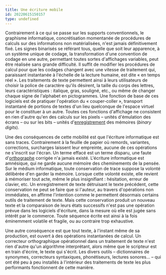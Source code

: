 ```yaml
---
title: Une écriture mobile
id: 20220615150157
type: undefined
---
```


Contrairement à ce qui se passe sur les supports conventionnels, le graphisme informatique, concrétisation momentanée de procédures de calculs sur des informations non matérialisées, n'est jamais définitivement fixé. Les signes binarisés se référant tous, quelle que soit leur apparence, à un système unique de codage, la transformation d'une convention de codage en une autre, permettant toutes sortes d'affichages variables, peut être réalisée sans grande difficulté. Il suffit de modifier les procédures de calcul pour que les codages changent avec une vitesse de traitement qui, paraissant instantanée à l'échelle de la lecture humaine, est dite « en temps réel ». Les traitements de texte permettent ainsi à leurs utilisateurs de choisir la police de caractère qu'ils désirent, la taille du corps des lettres, leurs caractéristiques : italique, gras, souligné, etc., ou même de changer chaque signe de l'alphabet en pictogrammes. Une fonction de base de ces logiciels est de pratiquer l'opération du « couper-coller », transport instantané de portions de textes d'un lieu quelconque de l'espace virtuel pour le constituer à un autre. Toutes ces fonctions d'affichage ne consistent en rien d'autre qu'en des calculs sur les pixels – unités d'émulation des écrans – ou sur les bits – unités d'[enregistrement](http://www.universalis-edu.com.ezproxy.u-bordeaux-montaigne.fr/encyclopedie/enregistrement/) des mémoires (_binary digits_).

Une des conséquences de cette mobilité est que l'écriture informatique est sans traces. Contrairement à la feuille de papier où remords, variantes, corrections, surcharges laissent leur empreinte, aucune de ces opérations ne s'inscrit sur l'écran. Un terme effacé est un terme disparu, une faute d'[orthographe](http://www.universalis-edu.com.ezproxy.u-bordeaux-montaigne.fr/encyclopedie/orthographe/) corrigée n'a jamais existé. L'écriture informatique est amnésique, qui ne garde aucune mémoire des cheminements de la pensée. Sur le médium informatique, toute conservation de trace suppose la volonté délibérée d'en garder la mémoire. Lorsque cette volonté existe, elle revient à mémoriser tout acte, même le plus insignifiant : hésitation, erreur de clavier, etc. Un enregistrement de texte détruisant le texte précédent, cette conservation ne peut se faire que si l'auteur, au travers d'opérations non immédiates, en affirme l'intention comme le permettent désormais certains outils de traitement de texte. Mais cette conservation produit un nouveau texte et la comparaison de leurs états successifs n'est pas une opération prévue dans les logiciels d'écriture, dans la mesure où elle est jugée sans intérêt par le commerce. Toute séquence écrite est ainsi à la fois éminemment volatile et fragile, ou au contraire trop exhaustive.

Une autre conséquence est que tout texte, à l'instant même de sa production, est ouvert à des opérations instantanées de calcul. Un correcteur orthographique opérationnel dans un traitement de texte n'est rien d'autre qu'un algorithme interprétant, alors même que le scripteur est en train d'écrire, le texte qui s'écrit. Les divers outils – dictionnaires de synonymes, correcteurs syntaxiques, phonétiseurs, lectures sonores... – qui ont été peu à peu installés à l'intérieur des traitements de texte les plus performants fonctionnent de cette manière.